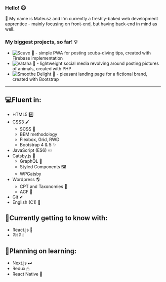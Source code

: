 ### Hello! 😊

🔴 My name is Mateusz and I'm currently a freshly-baked web development apprentice - mainly focusing on front-end, but having back-end in mind as well.


### My biggest projects, so far! 💡
- ![Scuvo 🌊](https://github.com/FoxSaysDerp/scuvo-app) - simple PWA for posting scuba-diving tips, created with Firebase implementation
- ![Vataha 🐾](https://github.com/FoxSaysDerp/vataha) - lightweight social media revolving around posting pictures of animals, created with PHP
- ![Smoothe Delight 🍨](https://github.com/FoxSaysDerp/smoothie-delight) - pleasant landing page for a fictional brand, created with Bootstrap

-----

## 💻Fluent in:
- HTML5 #️⃣
- CSS3 🖌
    - SCSS 🎨
    - BEM methodology
    - Flexbox, Grid, RWD
    - Bootstrap 4 & 5 ✨
- JavaScript (ES6) 💤
- Gatsby.js 🤵
    - GraphQL 🎀
    - Styled Components 🖼
    - WPGatsby 
- Wordpress 🌎
    - CPT and Taxonomies 🧵
    - ACF 📝
- Git ✔
- English (C1) 💬

## 🌱Currently getting to know with:
- React.js 💎
- PHP 🕯

## 🔭Planning on learning:
- Next.js ⏭
- Redux 🖱
- React Native 📱
